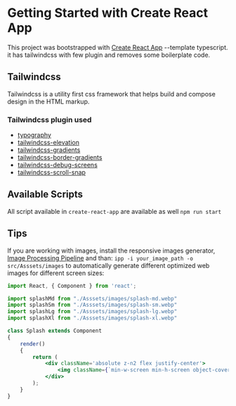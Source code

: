 # Getting Started with Create React App

This project was bootstrapped with [Create React App](https://github.com/facebook/create-react-app) --template typescript. it has tailwindcss with few plugin and removes some boilerplate code.

## Tailwindcss
Tailwindcss is a utility first css framework that helps build and compose design in the HTML markup.

### Tailwindcss plugin used
- [typography](https://github.com/tailwindlabs/tailwindcss-typography)
- [tailwindcss-elevation](https://github.com/jonaskay/tailwindcss-elevation)
- [tailwindcss-gradients](https://github.com/benface/tailwindcss-gradients)
- [tailwindcss-border-gradients](https://github.com/cossssmin/tailwindcss-border-gradients)
- [tailwindcss-debug-screens](https://github.com/jorenvanhee/tailwindcss-debug-screens)
- [tailwindcss-scroll-snap](https://github.com/innocenzi/tailwindcss-scroll-snap)

## Available Scripts
All script available in `create-react-app` are available as well
`npm run start`

## Tips
If you are working with images, install the responsive images generator, [Image Processing Pipeline](https://www.npmjs.com/package/@ipp/cli) and than:
 ```ipp -i your_image_path -o src/Asssets/images``` to automatically generate different optimized web images for different screen sizes: 

```jsx
import React, { Component } from 'react';

import splashMd from "./Asssets/images/splash-md.webp"
import splashSm from "./Asssets/images/splash-sm.webp"
import splashLg from "./Asssets/images/splash-lg.webp"
import splashXl from "./Asssets/images/splash-xl.webp"

class Splash extends Component
{
    render()
    {
        return (
            <div className='absolute z-n2 flex justify-center'>
                <img className={`min-w-screen min-h-screen object-cover `} src={splashMd} srcSet={ `${splashSm} 300w, ${splashMd} 768w, ${splashLg} 1280w, ${splashXl} 1400w`} alt='Splash' />
            </div>
        );
    }
}
``` 